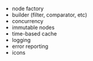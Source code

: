 - node factory
- builder (filter, comparator, etc)
- concurrency
- immutable nodes
- time-based cache
- logging
- error reporting
- icons
